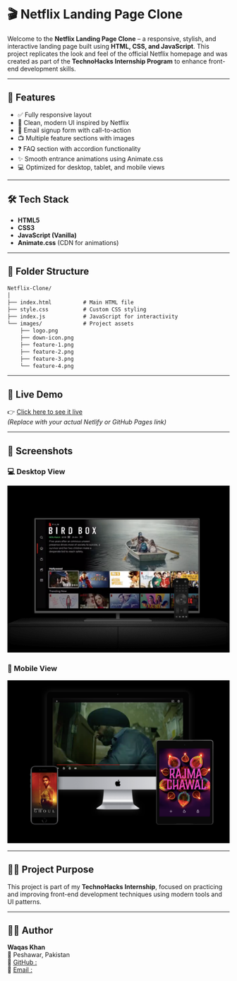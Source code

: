 
# 🎬 Netflix Landing Page Clone

Welcome to the **Netflix Landing Page Clone** – a responsive, stylish, and interactive landing page built using **HTML, CSS, and JavaScript**. This project replicates the look and feel of the official Netflix homepage and was created as part of the **TechnoHacks Internship Program** to enhance front-end development skills.

---

## 🌟 Features

- ✅ Fully responsive layout
- 🎨 Clean, modern UI inspired by Netflix
- 📩 Email signup form with call-to-action
- 📺 Multiple feature sections with images
- ❓ FAQ section with accordion functionality
- ✨ Smooth entrance animations using Animate.css
- 💻 Optimized for desktop, tablet, and mobile views

---

## 🛠️ Tech Stack

- **HTML5**
- **CSS3**
- **JavaScript (Vanilla)**
- **Animate.css** (CDN for animations)

---

## 📁 Folder Structure

```
Netflix-Clone/
│
├── index.html          # Main HTML file
├── style.css           # Custom CSS styling
├── index.js            # JavaScript for interactivity
└── images/             # Project assets
    ├── logo.png
    ├── down-icon.png
    ├── feature-1.png
    ├── feature-2.png
    ├── feature-3.png
    └── feature-4.png
```

---

## 🔗 Live Demo

👉 [Click here to see it live](https://your-live-demo-link.netlify.app)  
_(Replace with your actual Netlify or GitHub Pages link)_

---

## 📸 Screenshots

### 💻 Desktop View
![Desktop](images/feature-1.png)

### 📱 Mobile View
![Mobile](images/feature-3.png)

---

## 🧑‍🎓 Project Purpose

This project is part of my **TechnoHacks Internship**, focused on practicing and improving front-end development techniques using modern tools and UI patterns.

---

## 👨‍💻 Author

**Waqas Khan**  
📍 Peshawar, Pakistan  
🔗 [GitHub : ](https://github.com/Waqas-Khan-CodeCanvas)  
📧 [Email : ](mailto:waqaskhan0589@gmail.com)


